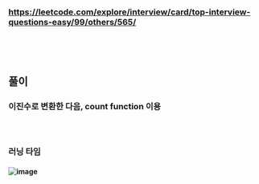 ### https://leetcode.com/explore/interview/card/top-interview-questions-easy/99/others/565/
### <br/><br/>

## 풀이
### 이진수로 변환한 다음, count function 이용
### <br/>

### 러닝 타임
#### ![image](https://github.com/user-attachments/assets/ea8f878d-81db-4e0f-b4bf-d3d144c2a1d9)
